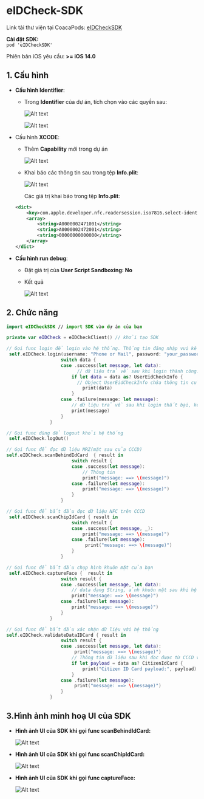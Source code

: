 # eIDCheck-SDK

Link tải thư viện tại CoacaPods: [eIDCheckSDK](https://cocoapods.org/pods/eIDCheckSDK)

**Cài đặt SDK:**   
  `pod 'eIDCheckSDK'`

Phiên bản iOS yêu cầu: **>= iOS 14.0**


## 1. Cấu hình
   * **Cấu hình Identifier**:
     - Trong **Identifier** của dự án, tích chọn vào các quyền sau:
       
          ![Alt text](/image/identifier_2.png)
       
       ![Alt text](/image/identifier_1.png)

   * Cấu hình **XCODE**:
     - Thêm **Capability** mới trong dự án
       
        ![Alt text](/image/config_1.png)

     - Khai báo các thông tin sau trong tệp **Info.plit**:

       ![Alt text](/image/config_2.png)

       Các giá trị khai báo trong tệp **Info.plit**:
      ```xml
      <dict>
          <key>com.apple.developer.nfc.readersession.iso7816.select-identifiers</key>
          <array>
              <string>A0000002471001</string>
              <string>A0000002472001</string>
              <string>00000000000000</string>
          </array>
      </dict>
      ```

       
   * **Cấu hình run debug**:
     - Đặt giá trị của **User Script Sandboxing:  No**
     - Kết quả
       
          ![Alt text](/image/setup_1.png)

 ## 2. Chức năng
```swift
import eIDCheckSDK // import SDK vào dự án của bạn

private var eIDCheck = eIDCheckClient() // khởi tạo SDK 

// Gọi func login để login vào hệ thống. Thống tin đăng nhập vui kết nối với sales
 self.eIDCheck.login(username: "Phone or Mail", password: "your_password") { data in
                    switch data {
                    case .success(let message, let data):
                          // dữ liệu trả về sau khi login thành công:
                        if let data = data as? UserEidCheckInfo {
                          // Object UserEidCheckInfo chứa thông tin của user đươc trả về từ hệ thống.
                            print(data)
                        } 
                    case .failure(message: let message):
                        // dữ liệu trả về sau khi login thất bại, kèm thông tin trong message
                        print(message)
                    }
                }

// Gọi func dùng để logout khỏi hệ thống
 self.eIDCheck.logOut()

// Gọi func để đọc dữ liệu MRZ(mặt sau của CCCD)         
self.eIDCheck.scanBehindIdCard  { result in
                        switch result {
                        case .success(let message):
                            // Thông tin 
                            print("message: ==> \(message)")
                        case .failure(let message):
                            print("message: ==> \(message)")
                        }
                    }

// Gọi func để bắt đầu đọc dữ liệu NFC trên CCCD
 self.eIDCheck.scanChipIdCard { result in
                        switch result {
                        case .success(let message, _):
                            print("message: ==> \(message)")
                        case .failure(let message):
                             print("message: ==> \(message)")
                        }
                    }

// Gọi func để bắt đầu chụp hình khuôn mặt của bạn
 self.eIDCheck.captureFace {  result in
                    switch result {
                    case .success(let message, let data):
                        // data dạng String, ảnh khuôn mặt sau khi hệ thống tự nhận diện từ ảnh bạn chụp
                        print("message: ==> \(message)")
                    case .failure(let message):
                        print("message: ==> \(message)")
                    }
                }

// Gọi func để bắt đầu xác nhận dữ liệu với hệ thống
self.eIDCheck.validateDataIDCard { result in
                    switch result {
                    case .success(let message, let data):
                         print("message: ==> \(message)")
                        // Thông tin dữ liệu sau khi đọc được từ CCCD và đã xác minh với hệ thống
                        if let payload = data as? CitizenIdCard {
                            print("Citizen ID Card payload:", payload)
                        } 
                    case .failure(let message):
                         print("message: ==> \(message)")
                    }
                }

```
      
## 3.Hình ảnh minh hoạ UI của SDK

  - **Hình ảnh UI của SDK khi gọi func scanBehindIdCard:**
    
    ![Alt text](/image/scanBehindIdCard.jpeg)

    
  - **Hình ảnh UI của SDK khi gọi func scanChipIdCard:**
    
    ![Alt text](/image/scanChipIdCard.jpeg)
    


  - **Hình ảnh UI của SDK khi gọi func captureFace:**
    
    ![Alt text](/image/captureFace.jpeg) 
   
    
       
       
